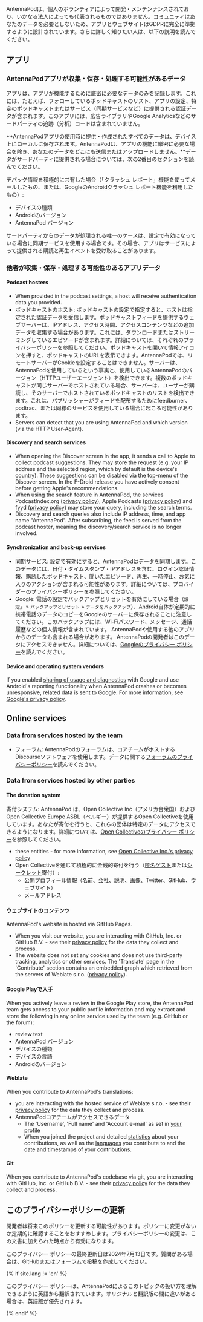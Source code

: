 AntennaPodは、個人のボランティアによって開発・メンテンナンスされており、いかなる法人によっても代表されるものではありません。コミュニティはあなたのデータを必要としないため、アプリとウェブサイトはGDPRに完全に準拠するように設計されています。さらに詳しく知りたい人は、以下の説明を読んでください。

## アプリ

### AntennaPodアプリが収集・保存・処理する可能性があるデータ

アプリは、アプリが機能するために厳密に必要なデータのみを記録します。これには、たとえば、フォローしているポッドキャストのリスト、アプリの設定、特定のポッドキャストまたはサービス（同期サービスなど）に提供される認証データが含まれます。このアプリには、広告ライブラリやGoogle Analyticsなどのサードパーティの追跡（分析）コードは含まれていません。

**AntennaPodアプリの使用時に提供・作成されたすべてのデータは、デバイス上にローカルに保存されます。AntennaPodは、アプリの機能に厳密に必要な場合を除き、あなたのデータをどこにも送信またはアップロードしません。**データがサードパーティに提供される場合については、次の2番目のセクションを読んでください。

デバッグ情報を積極的に共有した場合（「クラッシュ レポート」機能を使ってメールしたもの、または、GoogleのAndroidクラッシュ レポート機能を利用したもの）:

- デバイスの種類
- Androidのバージョン
- AntennaPod バージョン

サードパーティからのデータが処理される唯一のケースは、設定で有効になっている場合に同期サービスを使用する場合です。その場合、アプリはサービスによって提供される購読と再生イベントを受け取ることがあります。

### 他者が収集・保存・処理する可能性のあるアプリデータ

#### Podcast hosters

- When provided in the podcast settings, a host will receive authentication data you provided.
- ポッドキャストのホスト: ポッドキャストの設定で指定すると、ホストは指定された認証データを受信します。ポッドキャストフィードを提供するウェブサーバーは、IPアドレス、アクセス時間、アクセスコンテンツなどの追加データを収集する場合があります。これには、ダウンロードまたはストリーミングしているエピソードが含まれます。詳細については、それぞれのプライバシーポリシーを参照してください。ポッドキャストを開いて情報アイコンを押すと、ポッドキャストのURLを表示できます。AntennaPodでは、リモートサーバーがCookieを設定することはできません。サーバーは、AntennaPodを使用しているという事実と、使用しているAntennaPodのバージョン（HTTPユーザーエージェント）を検出できます。複数のポッドキャストが同じサーバーでホストされている場合、サーバーは、ユーザーが購読し、そのサーバーでホストされているポッドキャストのリストを検出できます。これは、パブリッシャーがフィードを配布するためにfeedburner、podtrac、または同様のサービスを使用している場合に起こる可能性があります。
- Servers can detect that you are using AntennaPod and which version (via the HTTP User-Agent).

#### Discovery and search services

- When opening the Discover screen in the app, it sends a call to Apple to collect podcast suggestions. They may store the request (e.g. your IP address and the selected region, which by default is the device's country). These suggestions can be disabled via the top-menu of the Discover screen. In the F-Droid release you have actively consent before getting Apple's recommendations.
- When using the search feature in AntennaPod, the services PodcastIndex.org ([privacy policy](https://github.com/Podcastindex-org/legal/blob/main/PrivacyPolicy.md)), Apple Podcasts ([privacy policy](https://www.apple.com/legal/privacy/en-ww/)) and fyyd ([privacy policy](https://fyyd.de/privacy)) may store your query, including the search terms.
- Discovery and search queries also include IP address, time, and app name "AntennaPod". After subscribing, the feed is served from the podcast hoster, meaning the discovery/search service is no longer involved.

#### Synchronization and back-up services

- 同期サービス: 設定で有効にすると、AntennaPodはデータを同期します。このデータには、日付・タイムスタンプ・IPアドレスを含む、ログイン認証情報、購読したポッドキャスト、聞いたエピソード、再生、一時停止、お気に入りのアクションが含まれる可能性があります。詳細については、プロバイダーのプライバシーポリシーを参照してください。
- Google: 電話の設定でバックアップとリセットを有効にしている場合（`設定」` » `バックアップとリセット` » `データをバックアップ`）、Android自体が定期的に携帯電話のデータのコピーをGoogleのサーバーに保存されることに注意してください。このバックアップには、Wi-Fiパスワード、メッセージ、通話履歴などの個人情報が含まれています。 AntennaPodや使用する他のアプリからのデータも含まれる場合があります。 AntennaPodの開発者はこのデータにアクセスできません。詳細については、[Googleのプライバシー ポリシー](https://policies.google.com)を読んでください。

#### Device and operating system vendors

If you enabled [sharing of usage and diagnostics](https://support.google.com/accounts/answer/6078260) with Google and use Android's reporting functionality when AntennaPod crashes or becomes unresponsive, related data is sent to Google. For more information, see [Google's privacy policy](https://policies.google.com).

## Online services

### Data from services hosted by the team

- フォーラム: AntennaPodのフォーラムは、コアチームがホストするDiscourseソフトウェアを使用します。データに関する[フォーラムのプライバシーポリシー](https://forum.antennapod.org/privacy)を読んでください。

### Data from services hosted by other parties

#### The donation system

寄付システム: AntennaPod は、Open Collective Inc（アメリカ合衆国）およびOpen Collective Europe ASBL（ベルギー）が提供するOpen Collectiveを使用しています。あなたが寄付を行うと、これらの団体は特定のデータにアクセスできるようになります。詳細については、[Open Collectiveのプライバシー ポリシー](https://opencollective.com/privacypolicy)を参照してください。

- these entities - for more information, see [Open Collective Inc.'s privacy policy](https://opencollective.com/privacypolicy)
- Open Collectiveを通じて積極的に金銭的寄付を行う（[匿名ゲスト](https://docs.opencollective.com/help/financial-contributors/payments#contributing-as-a-guest)または[シークレット](https://docs.opencollective.com/help/financial-contributors/payments#select-a-contributor)寄付）:
   - 公開プロフィール情報（名前、会社、説明、画像、Twitter、GitHub、ウェブサイト）
   - メールアドレス

#### ウェブサイトのコンテンツ

AntennaPod's website is hosted via GitHub Pages.

- When you visit our website, you are interacting with GitHub, Inc. or GitHub B.V. - see their [privacy policy](https://docs.github.com/en/site-policy/privacy-policies/github-general-privacy-statement) for the data they collect and process.
- The website does not set any cookies and does not use third-party tracking, analytics or other services. The 'Translate' page in the 'Contribute' section contains an embedded graph which retrieved from the servers of Weblate s.r.o. ([privacy policy](https://weblate.org/en-gb/privacy/)).

#### Google Playで入手

When you actively leave a review in the Google Play store, the AntennaPod team gets access to your public profile information and may extract and store the following in any online service used by the team (e.g. GitHub or the forum):

- review text
- AntennaPod バージョン
- デバイスの種類
- デバイスの言語
- Androidのバージョン

#### Weblate

When you contribute to AntennaPod's translations:

- you are interacting with the hosted service of Weblate s.r.o. - see their [privacy policy](https://weblate.org/en-gb/privacy/) for the data they collect and process.
- AntennaPodコアチームがアクセスできるデータ
   - The 'Username', 'Full name' and 'Account e-mail' as set in [your profile](https://hosted.weblate.org/accounts/profile/#account)
   - When you joined the project and detailed [statistics](https://docs.weblate.org/en/latest/devel/reporting.html#stats) about your contributions, as well as the [languages](https://docs.weblate.org/en/latest/devel/reporting.html#credits) you contribute to and the date and timestamps of your contributions.

#### Git

When you contribute to AntennaPod's codebase via git, you are interacting with GitHub, Inc. or GitHub B.V. - see their [privacy policy](https://docs.github.com/en/site-policy/privacy-policies/github-general-privacy-statement) for the data they collect and process.

## このプライバシーポリシーの更新

開発者は将来このポリシーを更新する可能性があります。ポリシーに変更がないか定期的に確認することをおすすめします。プライバシーポリシーの変更は、この文書に加えられた時点から有効になります。

このプライバシー ポリシーの最終更新日は2024年7月13日です。質問がある場合は、GitHubまたはフォーラムで投稿を作成してください。

{% if site.lang != 'en' %}

このプライバシー ポリシーは、AntennaPodによるこのトピックの扱い方を理解できるように英語から翻訳されています。オリジナルと翻訳版の間に違いがある場合は、英語版が優先されます。

{% endif %}
